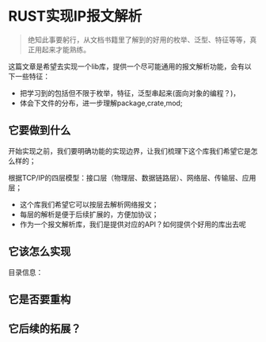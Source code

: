# RUST实现IP报文解析

> 绝知此事要躬行，从文档书籍里了解到的好用的枚举、泛型、特征等等，真正用起来才能熟练。

这篇文章是希望去实现一个lib库，提供一个尽可能通用的报文解析功能，会有以下一些特征：
- 把学习到的包括但不限于枚举，特征，泛型串起来(面向对象的编程？)，
- 体会下文件的分布，进一步理解package,crate,mod;

## 它要做到什么

开始实现之前，我们要明确功能的实现边界，让我们梳理下这个库我们希望它是怎么样的；

根据TCP/IP的四层模型：接口层（物理层、数据链路层）、网络层、传输层、应用层；

- 这个库我们希望它可以按层去解析网络报文；
- 每层的解析是便于后续扩展的，方便加协议；
- 作为一个报文解析库，我们是提供对应的API？如何提供个好用的库出去呢

## 它该怎么实现

目录信息：


## 它是否要重构


## 它后续的拓展？